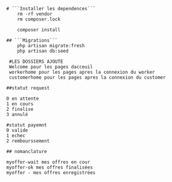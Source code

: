     
    # ```Installer les dependences```
        rm -rf vendor
        rm composer.lock

        composer install

    ## ```Migrations```
        php artisan migrate:fresh
        php artisan db:seed
        
     #LES DOSSIERS AJOUTE
     Welcome pour les pages dacceuil
     workerhome pour les pages apres la connexion du worker
     customerhome pour les pages apres la connexion du customer

    ##statut request

    0 en attente
    1 en cours
    2 finalise
    3 annulé

    #statut payemnt
    0 valide
    1 echec
    2 rembourssement

    ## nomanclature
    
    myoffer-wait mes offres en cour
    myoffer-ok mes offres finalisées
    myoffer - mes offres enregistrées
    


